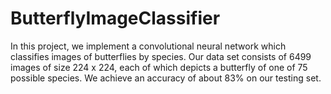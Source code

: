 # ButterflyImageClassifier
In this project, we implement a convolutional neural network which classifies images of butterflies by species. Our data set consists of 6499 images of size 224 x 224, each of which depicts a butterfly of one of 75 possible species. We achieve an accuracy of about 83% on our testing set.
